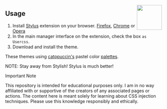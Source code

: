 <a href='https://github.com/catppuccin'><img src="https://raw.githubusercontent.com/catppuccin/catppuccin/main/assets/logos/exports/1544x1544_circle.png" width="80" align="right"/></a>

<h2>Usage</h2>

1. Install [Stylus](https://github.com/openstyles/stylus) extension on your browser. [Firefox](https://addons.mozilla.org/en-US/firefox/addon/styl-us), [Chrome](https://chrome.google.com/webstore/detail/stylus/clngdbkpkpeebahjckkjfobafhncgmne) or [Opera](https://addons.opera.com/en-gb/extensions/details/stylus/)
2. In the main manager interface on the extension, check the box `as Usercss`.
3. Download and install the theme.

These themes using [catppuccin's](https://catppuccin.com/) pastel color [palettes](https://github.com/catppuccin/catppuccin#-palette).

NOTE: Stay away from Stylish! Stylus is much better!

Important Note

This repository is intended for educational purposes only. I am in no way affiliated with or supportive of the creators of any associated pages or actions. The content here is meant solely for learning about CSS injection techniques. Please use this knowledge responsibly and ethically.
